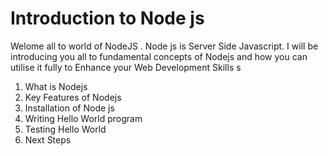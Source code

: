# Introduction to Node js 

Welome all to world of NodeJS . Node js is Server Side Javascript.
I will be introducing you all to fundamental concepts of Nodejs and how you can utilise it fully to Enhance your Web Development Skills s
1. What is Nodejs 
2. Key Features of Nodejs
3. Installation of Node js
4. Writing Hello World program
5. Testing Hello World 
6. Next Steps 
## 